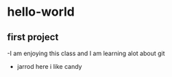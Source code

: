 # hello-world
## first project
-I am enjoying this class and I am learning alot about git
+ jarrod here i like candy
